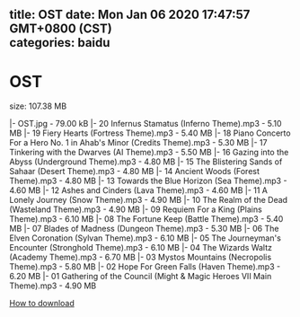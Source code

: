 
title: OST
date: Mon Jan 06 2020 17:47:57 GMT+0800 (CST)    
categories: baidu
---

# OST
size: 107.38 MB
 
 
|- OST.jpg - 79.00 kB
|- 20 Infernus Stamatus (Inferno Theme).mp3 - 5.10 MB
|- 19 Fiery Hearts (Fortress Theme).mp3 - 5.40 MB
|- 18 Piano Concerto For a Hero No. 1 in Ahab's Minor (Credits Theme).mp3 - 5.30 MB
|- 17 Tinkering with the Dwarves (AI Theme).mp3 - 5.50 MB
|- 16 Gazing into the Abyss (Underground Theme).mp3 - 4.80 MB
|- 15 The Blistering Sands of Sahaar (Desert Theme).mp3 - 4.80 MB
|- 14 Ancient Woods (Forest Theme).mp3 - 4.80 MB
|- 13 Towards the Blue Horizon (Sea Theme).mp3 - 4.60 MB
|- 12 Ashes and Cinders (Lava Theme).mp3 - 4.60 MB
|- 11 A Lonely Journey (Snow Theme).mp3 - 4.90 MB
|- 10 The Realm of the Dead (Wasteland Theme).mp3 - 4.90 MB
|- 09 Requiem For a King (Plains Theme).mp3 - 6.10 MB
|- 08 The Fortune Keep (Battle Theme).mp3 - 5.40 MB
|- 07 Blades of Madness (Dungeon Theme).mp3 - 5.30 MB
|- 06 The Elven Coronation (Sylvan Theme).mp3 - 6.10 MB
|- 05 The Journeyman's Encounter (Stronghold Theme).mp3 - 6.10 MB
|- 04 The Wizards Waltz (Academy Theme).mp3 - 6.70 MB
|- 03 Mystos Mountains (Necropolis Theme).mp3 - 5.80 MB
|- 02 Hope For Green Falls (Haven Theme).mp3 - 6.20 MB
|- 01 Gathering of the Council (Might & Magic Heroes VII Main Theme).mp3 - 4.90 MB

[How to download](https://bpcam.bemobtrk.com/go/2ceec3aa-1ca2-46d6-b9ff-aaa5c184517c?jno=5462)